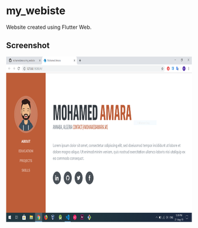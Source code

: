 # my_webiste

Website created using Flutter Web.

## Screenshot

<img src="screenshot/my_website.PNG" width="800" height="450" >
